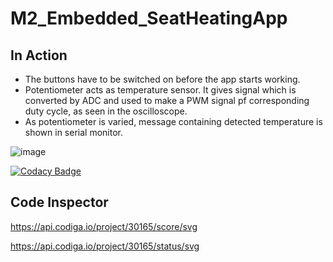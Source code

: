 # M2_Embedded_SeatHeatingApp

## In Action

* The buttons have to be switched on before the app starts working.
* Potentiometer acts as temperature sensor. It gives signal which is converted by ADC and used to make a PWM signal pf corresponding duty cycle, as seen in the oscilloscope.
* As potentiometer is varied, message containing detected temperature is shown in serial monitor.

![image](https://user-images.githubusercontent.com/94520435/144436919-a58494cf-b5da-4951-9a40-dcae1481608d.png)


[![Codacy Badge](https://api.codacy.com/project/badge/Grade/e63aab1063bb4ae69b6c154c8043c5ce)](https://app.codacy.com/gh/Ramyasri04/M2_Embedded_SeatHeatingApp?utm_source=github.com&utm_medium=referral&utm_content=Ramyasri04/M2_Embedded_SeatHeatingApp&utm_campaign=Badge_Grade_Settings)

## Code Inspector
https://api.codiga.io/project/30165/score/svg

https://api.codiga.io/project/30165/status/svg
